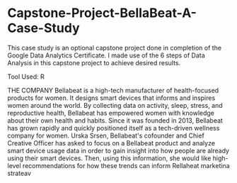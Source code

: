 # Capstone-Project-BellaBeat-A-Case-Study
This case study is an optional capstone project done in completion of the Google Data Analytics Certificate. I made use of the 6 steps of Data Analysis in this capstone project to achieve desired results.

Tool Used: R


THE COMPANY
Bellabeat is a high-tech manufacturer of health-focused products for women. It designs smart devices that informs and inspires women around the world. By collecting data on activity, sleep, stress, and reproductive health, Bellabeat has empowered women with knowledge about their own health and habits. Since it was founded in 2013, Bellabeat has grown rapidly and quickly positioned itself as a tech-driven wellness company for women. Urska Srsen, Bellabeat's cofounder and Chief Creative Officer has asked to focus on a Bellabeat product and analyze smart device usage data in order to gain insight into how people are already using their smart devices. Then, using this information, she would like high-level recommendations for how these trends can inform Rellaheat marketina strateav
